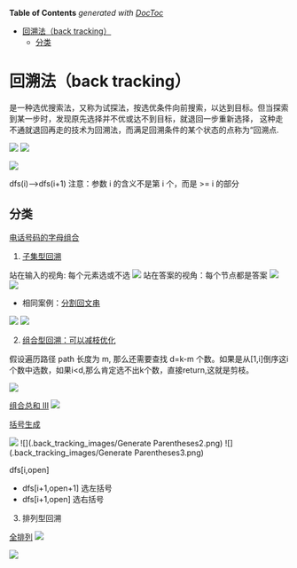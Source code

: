 <!-- START doctoc generated TOC please keep comment here to allow auto update -->
<!-- DON'T EDIT THIS SECTION, INSTEAD RE-RUN doctoc TO UPDATE -->
**Table of Contents**  *generated with [DocToc](https://github.com/thlorenz/doctoc)*

- [回溯法（back tracking）](#%E5%9B%9E%E6%BA%AF%E6%B3%95back-tracking)
  - [分类](#%E5%88%86%E7%B1%BB)

<!-- END doctoc generated TOC please keep comment here to allow auto update -->

# 回溯法（back tracking）


是一种选优搜索法，又称为试探法，按选优条件向前搜索，以达到目标。但当探索到某一步时，发现原先选择并不优或达不到目标，就退回一步重新选择，
这种走不通就退回再走的技术为回溯法，而满足回溯条件的某个状态的点称为“回溯点.

![](.back_tracking_images/back_tracking.png) 
![](.back_tracking_images/back_tracking2.png)



![](.back_tracking_images/back_tracking_info.png)

dfs(i)-->dfs(i+1)
注意：参数 i 的含义不是第 i 个，而是 >= i 的部分


## 分类
[电话号码的字母组合](17_letter_combinations_of_a_phone_number_test.go)

1. [子集型回溯](78_subsets_test.go)

站在输入的视角: 每个元素选或不选
![](.back_tracking_images/subsequence_back_tracking.png)
站在答案的视角：每个节点都是答案
![](.back_tracking_images/sub_sequence_back_tracking2.png)
![](.back_tracking_images/sub_sequence_back_tracking3.png)

- 相同案例：[分割回文串](131_palindrome_partition_test.go)

![](.back_tracking_images/palindrome_partition1.png)
![](.back_tracking_images/sub_sequnce_back_tracking4.png)

2. [组合型回溯：可以减枝优化](./77_combinations_test.go)

假设遍历路径 path 长度为 m, 那么还需要查找 d=k-m 个数。如果是从[1,i]倒序这i个数中选数，如果i<d,那么肯定选不出k个数，直接return,这就是剪枝。

![](.back_tracking_images/back_tracking_combinaton2.png)


[组合总和 III](./216_combination_sum3_test.go)
![](.back_tracking_images/combinationSum3.png)



[括号生成](./22_generate_parentheses_test.go)

![](.back_tracking_images/GenerateParentheses.png)
![](.back_tracking_images/Generate Parentheses2.png)
![](.back_tracking_images/Generate Parentheses3.png)

dfs[i,open]
- dfs[i+1,open+1] 选左括号
- dfs[i+1,open] 选右括号


3. 排列型回溯


[全排列](./46_permute_test.go)
![](.back_tracking_images/Permutations.png)

![]( .back_tracking_images/permutations2.png)


